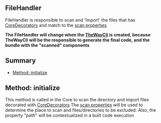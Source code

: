## FileHandler

FileHandler is responsible to scan and 'import' the files that has [CoreDecorators](documentation/the-way/core/decorator/core-decorators.md)
and match to the [scan properties](documentation/the-way/core/application-properties.md#the-waycorescan)

**The FileHandler will change when the [TheWayCli](https://github.com/umberware/the-way/issues/47) is created,
because TheWayCli will be the responsible to generate the final code, and the bundle with the "scanned" components**

## Summary
 - [Method: initialize](#method-initialize)

## Method: initialize

This method is called in the Core to scan the directory and import files decorated with [CoreDecorators](documentation/the-way/core/decorator/core-decorators.md)
The [scan properties](documentation/the-way/core/application-properties.md#the-waycorescan) will be used to determine the place to scan and files/directories to be excluded. Also, the property "path" will be contextualized in a built code execution